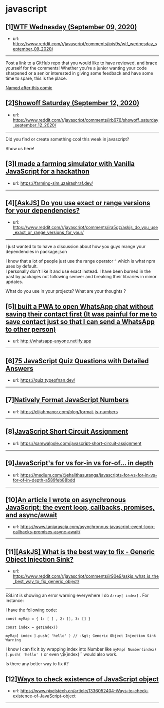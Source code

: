 # javascript
## [1][WTF Wednesday (September 09, 2020)](https://www.reddit.com/r/javascript/comments/ipis9s/wtf_wednesday_september_09_2020/)
- url: https://www.reddit.com/r/javascript/comments/ipis9s/wtf_wednesday_september_09_2020/
---
Post a link to a GitHub repo that you would like to have reviewed, and brace yourself for the comments!
Whether you're a junior wanting your code sharpened or a senior interested in giving some feedback and have some time to spare, 
this is the place.

[Named after this comic](https://davidwalsh.name/demo/code-review.png)
## [2][Showoff Saturday (September 12, 2020)](https://www.reddit.com/r/javascript/comments/irb676/showoff_saturday_september_12_2020/)
- url: https://www.reddit.com/r/javascript/comments/irb676/showoff_saturday_september_12_2020/
---
Did you find or create something cool this week in javascript? 

Show us here!
## [3][I made a farming simulator with Vanilla JavaScript for a hackathon](https://www.reddit.com/r/javascript/comments/iqwcbj/i_made_a_farming_simulator_with_vanilla/)
- url: https://farming-sim.uzairashraf.dev/
---

## [4][[AskJS] Do you use exact or range versions for your dependencies?](https://www.reddit.com/r/javascript/comments/ira5gz/askjs_do_you_use_exact_or_range_versions_for_your/)
- url: https://www.reddit.com/r/javascript/comments/ira5gz/askjs_do_you_use_exact_or_range_versions_for_your/
---
I just wanted to to have a discussion about how you guys mange your dependencies in package.json

I know that a lot of people just use the range operator \^ which is what npm uses by default.  
I  personally don't like it and use exact instead. I have been burned in the past by packages not following semver and breaking their libraries  in minor updates.

What do you use in your projects? What are your thoughts ?
## [5][I built a PWA to open WhatsApp chat without saving their contact first (It was painful for me to save contact just so that I can send a WhatsApp to other person)](https://www.reddit.com/r/javascript/comments/irci1d/i_built_a_pwa_to_open_whatsapp_chat_without/)
- url: http://whatsapp-anyone.netlify.app
---

## [6][75 JavaScript Quiz Questions with Detailed Answers](https://www.reddit.com/r/javascript/comments/ir4u0s/75_javascript_quiz_questions_with_detailed_answers/)
- url: https://quiz.typeofnan.dev/
---

## [7][Natively Format JavaScript Numbers](https://www.reddit.com/r/javascript/comments/iqpbjx/natively_format_javascript_numbers/)
- url: https://elijahmanor.com/blog/format-js-numbers
---

## [8][JavaScript Short Circuit Assignment](https://www.reddit.com/r/javascript/comments/ir9sy4/javascript_short_circuit_assignment/)
- url: https://samwalpole.com/javascript-short-circuit-assignment
---

## [9][JavaScript's for vs for-in vs for-of… in depth](https://www.reddit.com/r/javascript/comments/ir9fl4/javascripts_for_vs_forin_vs_forof_in_depth/)
- url: https://medium.com/@shalithasuranga/javascripts-for-vs-for-in-vs-for-of-in-depth-a589feb88bdd
---

## [10][An article I wrote on asynchronous JavaScript: the event loop, callbacks, promises, and async/await](https://www.reddit.com/r/javascript/comments/iqjwzw/an_article_i_wrote_on_asynchronous_javascript_the/)
- url: https://www.taniarascia.com/asynchronous-javascript-event-loop-callbacks-promises-async-await/
---

## [11][[AskJS] What is the best way to fix - Generic Object Injection Sink?](https://www.reddit.com/r/javascript/comments/ir90e9/askjs_what_is_the_best_way_to_fix_generic_object/)
- url: https://www.reddit.com/r/javascript/comments/ir90e9/askjs_what_is_the_best_way_to_fix_generic_object/
---
ESLint is showing an error warning everywhere I do `Array[ index]` . For instance:

I have the following code:

    const myMap = { 1: [ ] , 2: [], 3: [] }  
    
    const index = getIndex()  
    
    myMap[ index ].push( 'hello' ) // -&gt; Generic Object Injection Sink Warning 

I know I can fix it by wrapping index into Number like `myMap[ Number(index) ].push( 'hello' )` or even   `\`${index}\`` would also work.

Is there any better way to fix it?
## [12][Ways to check existence of JavaScript object](https://www.reddit.com/r/javascript/comments/ir8enh/ways_to_check_existence_of_javascript_object/)
- url: https://www.pixelstech.cn/article/1336052404-Ways-to-check-existence-of-JavaScript-object
---

